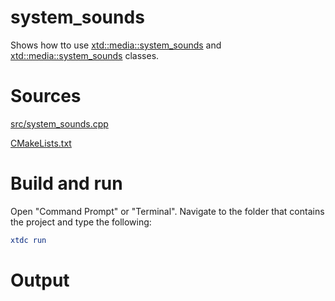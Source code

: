 # system_sounds

Shows how tto use [xtd::media::system_sounds](../../../src/xtd.core/include/xtd/media/system_sounds.h) and [xtd::media::system_sounds](../../../src/xtd.core/include/xtd/media/system_sound.h) classes.

# Sources

[src/system_sounds.cpp](src/system_sounds.cpp)

[CMakeLists.txt](CMakeLists.txt)

# Build and run

Open "Command Prompt" or "Terminal". Navigate to the folder that contains the project and type the following:

```cmake
xtdc run
```

# Output

```
```
